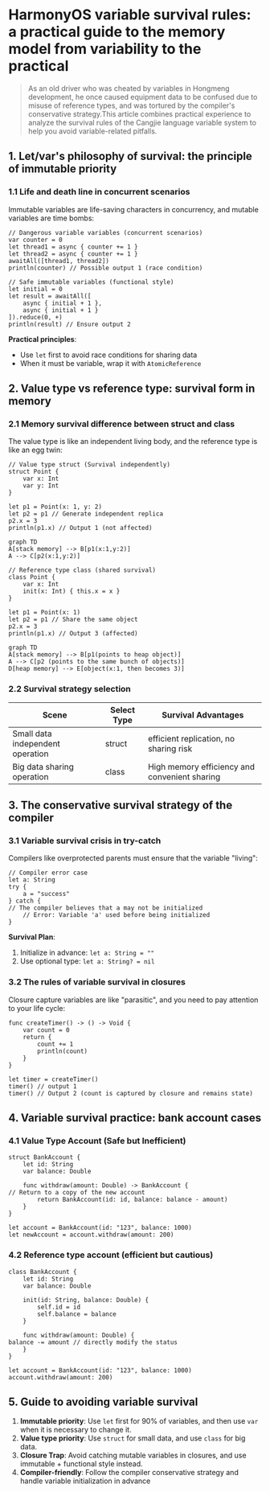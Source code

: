 # HarmonyOS variable survival rules: a practical guide to the memory model from variability to the practical

> As an old driver who was cheated by variables in Hongmeng development, he once caused equipment data to be confused due to misuse of reference types, and was tortured by the compiler's conservative strategy.This article combines practical experience to analyze the survival rules of the Cangjie language variable system to help you avoid variable-related pitfalls.


## 1. Let/var's philosophy of survival: the principle of immutable priority

### 1.1 Life and death line in concurrent scenarios
Immutable variables are life-saving characters in concurrency, and mutable variables are time bombs:

```cj
// Dangerous variable variables (concurrent scenarios)
var counter = 0
let thread1 = async { counter += 1 }
let thread2 = async { counter += 1 }
awaitAll([thread1, thread2])
println(counter) // Possible output 1 (race condition)
```  

```cj
// Safe immutable variables (functional style)
let initial = 0
let result = awaitAll([
    async { initial + 1 },
    async { initial + 1 }
]).reduce(0, +)
println(result) // Ensure output 2
```  

**Practical principles**:
- Use `let` first to avoid race conditions for sharing data
- When it must be variable, wrap it with `AtomicReference`


## 2. Value type vs reference type: survival form in memory

### 2.1 Memory survival difference between struct and class
The value type is like an independent living body, and the reference type is like an egg twin:

```cj
// Value type struct (Survival independently)
struct Point {
    var x: Int
    var y: Int
}

let p1 = Point(x: 1, y: 2)
let p2 = p1 // Generate independent replica
p2.x = 3
println(p1.x) // Output 1 (not affected)
```  

```mermaid
graph TD
A[stack memory] --> B[p1(x:1,y:2)]
A --> C[p2(x:1,y:2)]
```  

```cj
// Reference type class (shared survival)
class Point {
    var x: Int
    init(x: Int) { this.x = x }
}

let p1 = Point(x: 1)
let p2 = p1 // Share the same object
p2.x = 3
println(p1.x) // Output 3 (affected)
```  

```mermaid
graph TD
A[stack memory] --> B[p1(points to heap object)]
A --> C[p2 (points to the same bunch of objects)]
D[heap memory] --> E[object(x:1, then becomes 3)]
```  

### 2.2 Survival strategy selection
| Scene | Select Type | Survival Advantages |
|--------------|----------|------------------------|  
| Small data independent operation | struct | efficient replication, no sharing risk |
| Big data sharing operation | class | High memory efficiency and convenient sharing |


## 3. The conservative survival strategy of the compiler

### 3.1 Variable survival crisis in try-catch
Compilers like overprotected parents must ensure that the variable "living":

```cj
// Compiler error case
let a: String
try {
    a = "success"
} catch {
// The compiler believes that a may not be initialized
    // Error: Variable 'a' used before being initialized
}
```  

**Survival Plan**:
1. Initialize in advance: `let a: String = ""`
2. Use optional type: `let a: String? = nil`

### 3.2 The rules of variable survival in closures
Closure capture variables are like "parasitic", and you need to pay attention to your life cycle:

```cj
func createTimer() -> () -> Void {
    var count = 0
    return {
        count += 1
        println(count)
    }
}

let timer = createTimer()
timer() // output 1
timer() // Output 2 (count is captured by closure and remains state)
```  


## 4. Variable survival practice: bank account cases

### 4.1 Value Type Account (Safe but Inefficient)
```cj
struct BankAccount {
    let id: String
    var balance: Double
    
    func withdraw(amount: Double) -> BankAccount {
// Return to a copy of the new account
        return BankAccount(id: id, balance: balance - amount)
    }
}

let account = BankAccount(id: "123", balance: 1000)
let newAccount = account.withdraw(amount: 200)
```  

### 4.2 Reference type account (efficient but cautious)
```cj
class BankAccount {
    let id: String
    var balance: Double
    
    init(id: String, balance: Double) {
        self.id = id
        self.balance = balance
    }
    
    func withdraw(amount: Double) {
balance -= amount // directly modify the status
    }
}

let account = BankAccount(id: "123", balance: 1000)
account.withdraw(amount: 200)
```  


## 5. Guide to avoiding variable survival

1. **Immutable priority**: Use `let` first for 90% of variables, and then use `var` when it is necessary to change it.
2. **Value type priority**: Use `struct` for small data, and use `class` for big data.
3. **Closure Trap**: Avoid catching mutable variables in closures, and use immutable + functional style instead.
4. **Compiler-friendly**: Follow the compiler conservative strategy and handle variable initialization in advance
